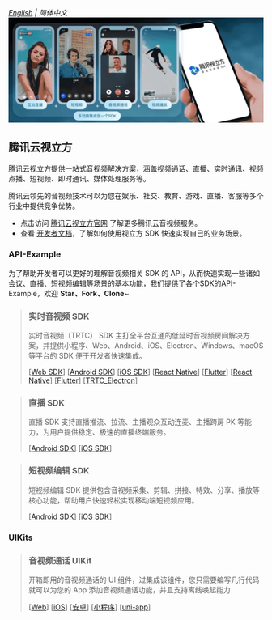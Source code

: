 _[English](README.md) | 简体中文_
![媒体服务标志](doc/images/all-scene.jpg)

## 腾讯云视立方

腾讯云视立方提供一站式音视频解决方案，涵盖视频通话、直播、实时通讯、视频点播、短视频、即时通讯、媒体处理服务等。

腾讯云领先的音视频技术可以为您在娱乐、社交、教育、游戏、直播、客服等多个行业中提供竞争优势。

- 点击访问 [腾讯云视立方官网](https://cloud.tencent.com/product/rtcube) 了解更多腾讯云音视频服务。
- 查看 [开发者文档](https://cloud.tencent.com/document/product/1449)，了解如何使用视立方 SDK 快速实现自己的业务场景。

### API-Example
为了帮助开发者可以更好的理解音视频相关 SDK 的 API，从而快速实现一些诸如会议、直播、短视频编辑等场景的基本功能，我们提供了各个SDK的API-Example，欢迎 **Star、Fork、Clone**~

> ### 实时音视频 SDK
>实时音视频（TRTC） SDK 主打全平台互通的低延时音视频房间解决方案，并提供小程序、Web、Android、iOS、Electron、Windows、macOS 等平台的 SDK 便于开发者快速集成。
> 
>
> [[Web SDK](https://github.com/LiteAVSDK/TRTC_Web)]
[[Android SDK](https://github.com/LiteAVSDK/TRTC_Android)]
[[iOS SDK](https://github.com/LiteAVSDK/TRTC_iOS)]
[[React Native](https://github.com/LiteAVSDK/TRTC_Windows)]
[[Flutter](https://github.com/LiteAVSDK/TRTC_Mac)]
[[React Native](https://github.com/LiteAVSDK/TRTC_ReactNative)]
[[Flutter](https://github.com/LiteAVSDK/TRTC_Flutter)]
[[TRTC_Electron](https://github.com/LiteAVSDK/TRTC_Electron)]

> ### 直播 SDK
>
> 直播 SDK 支持直播推流、拉流、主播观众互动连麦、主播跨房 PK 等能力，为用户提供稳定、极速的直播终端服务。
>
> [[Android SDK](https://github.com/LiteAVSDK/Live_Android)]
> [[iOS SDK](https://github.com/LiteAVSDK/Live_iOS)]

> ### 短视频编辑 SDK
>
> 短视频编辑 SDK 提供包含音视频采集、剪辑、拼接、特效、分享、播放等核心功能，帮助用户快速轻松实现移动端短视频应用。
>
>[[Android SDK](https://github.com/LiteAVSDK/UGSV_Android)]
> [[iOS SDK](https://github.com/LiteAVSDK/UGSV_iOS)]


### UIKits

> ### 音视频通话 UIKit
>
> 开箱即用的音视频通话的 UI 组件，过集成该组件，您只需要编写几行代码就可以为您的 App 添加音视频通话功能，并且支持离线唤起能力
>
> [[Web](https://github.com/tencentyun/TUICallKit/tree/main/Web)]
[[iOS](https://github.com/tencentyun/TUICallKit/tree/main/iOS)]
[[安卓](https://github.com/tencentyun/TUICallKit/tree/main/Android)]
[[小程序](https://github.com/tencentyun/TUICallKit/tree/main/MiniProgram)]
[[uni-app](https://github.com/tencentyun/TUICallKit/tree/main/MiniProgram)]